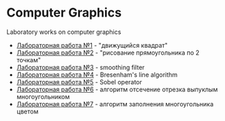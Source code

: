 # Computer Graphics
Laboratory works  on computer graphics

* [Лабораторная работа №1](https://github.com/DASHULYA1337/CG/blob/master/lab1.html "движущийся квадрат") - "движущийся квадрат"
* [Лабораторная работа №2](https://github.com/DASHULYA1337/CG/blob/master/lab2.html "рисование прямоугольника по 2 точкам") - "рисование прямоугольника по 2 точкам"
* [Лабораторная работа №3](https://github.com/DASHULYA1337/CG/blob/master/lab3.html "smoothing filter") - smoothing filter
* [Лабораторная работа №4](https://github.com/DASHULYA1337/CG/blob/master/lab4.html "Bresenham's line algorithm") - Bresenham's line algorithm
* [Лабораторная работа №5](https://github.com/DASHULYA1337/CG/blob/master/lab5.html "Sobel operator") - Sobel operator
* [Лабораторная работа №6](https://github.com/DASHULYA1337/CG/blob/master/lab6.html "алгоритм отсечение отрезка выпуклым многоугольником") - алгоритм отсечение отрезка выпуклым многоугольником
* [Лабораторная работа №7](https://github.com/DASHULYA1337/CG/blob/master/lab7.html "алгоритм заполнения многоугольника цветом") - алгоритм заполнения многоугольника цветом
